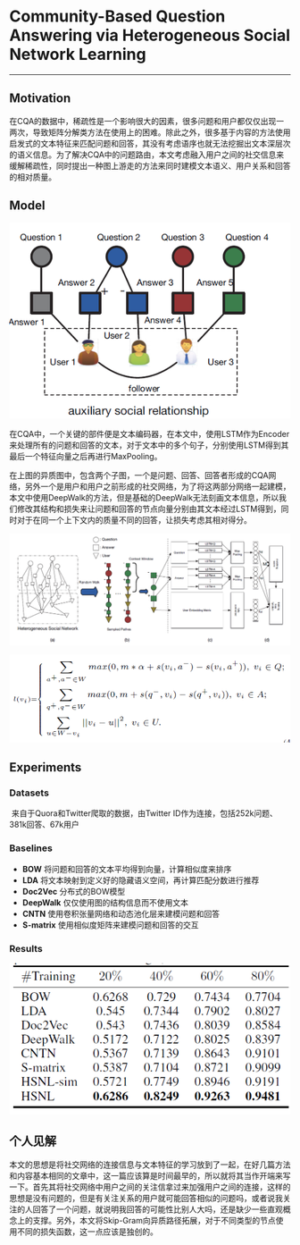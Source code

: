 # Community-Based Question Answering via Heterogeneous Social Network Learning

------

## Motivation

​	在CQA的数据中，稀疏性是一个影响很大的因素，很多问题和用户都仅仅出现一两次，导致矩阵分解类方法在使用上的困难。除此之外，很多基于内容的方法使用启发式的文本特征来匹配问题和回答，其没有考虑语序也就无法挖掘出文本深层次的语义信息。为了解决CQA中的问题路由，本文考虑融入用户之间的社交信息来缓解稀疏性，同时提出一种图上游走的方法来同时建模文本语义、用户关系和回答的相对质量。

## Model

![image-20200323175530320](https://github.com/linzihan-backforward/PaperNotes/blob/master/CQA/%5BAAAI2016%5D%20Community-Based%20Question%20Answering%20via%20Heterogeneous%20Social%20Network%20Learning/image-20200323175530320.png?raw=true)

​	在CQA中，一个关键的部件便是文本编码器，在本文中，使用LSTM作为Encoder来处理所有的问题和回答的文本，对于文本中的多个句子，分别使用LSTM得到其最后一个特征向量之后再进行MaxPooling。

​	在上图的异质图中，包含两个子图，一个是问题、回答、回答者形成的CQA网络，另外一个是用户和用户之前形成的社交网络，为了将这两部分网络一起建模，本文中使用DeepWalk的方法，但是基础的DeepWalk无法刻画文本信息，所以我们修改其结构和损失来让问题和回答的节点向量分别由其文本经过LSTM得到，同时对于在同一个上下文内的质量不同的回答，让损失考虑其相对得分。

![image-20200323184338619](https://github.com/linzihan-backforward/PaperNotes/blob/master/CQA/%5BAAAI2016%5D%20Community-Based%20Question%20Answering%20via%20Heterogeneous%20Social%20Network%20Learning/image-20200323184338619.png?raw=true)

![image-20200323184349809](https://github.com/linzihan-backforward/PaperNotes/blob/master/CQA/%5BAAAI2016%5D%20Community-Based%20Question%20Answering%20via%20Heterogeneous%20Social%20Network%20Learning/image-20200323184349809.png?raw=true)

## Experiments

### Datasets

​	来自于Quora和Twitter爬取的数据，由Twitter ID作为连接，包括252k问题、381k回答、67k用户

### Baselines

- **BOW** 将问题和回答的文本平均得到向量，计算相似度来排序
- **LDA** 将文本映射到定义好的隐藏语义空间，再计算匹配分数进行推荐
- **Doc2Vec**  分布式的BOW模型
- **DeepWalk** 仅仅使用图的结构信息而不使用文本
- **CNTN** 使用卷积张量网络和动态池化层来建模问题和回答
- **S-matrix** 使用相似度矩阵来建模问题和回答的交互

### Results

![image-20200324091437383](https://github.com/linzihan-backforward/PaperNotes/blob/master/CQA/%5BAAAI2016%5D%20Community-Based%20Question%20Answering%20via%20Heterogeneous%20Social%20Network%20Learning/image-20200324091405133.png?raw=true)

## 个人见解

​	本文的思想是将社交网络的连接信息与文本特征的学习放到了一起，在好几篇方法和内容基本相同的文章中，这一篇应该算是时间最早的，所以就将其当作开端来写一下。首先其将社交网络中用户之间的关注信拿过来加强用户之间的连接，这样的思想是没有问题的，但是有关注关系的用户就可能回答相似的问题吗，或者说我关注的人回答了一个问题，就说明我回答的可能性比别人大吗，还是缺少一些直观概念上的支撑。另外，本文将Skip-Gram向异质路径拓展，对于不同类型的节点使用不同的损失函数，这一点应该是独创的。